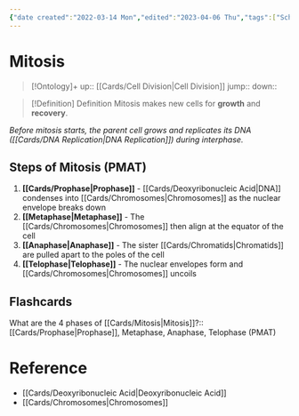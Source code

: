 ```yaml
---
{"date created":"2022-03-14 Mon","edited":"2023-04-06 Thu","tags":["School","on/Science/Biology/Genetics"],"dg-publish":true,"permalink":"/cards/mitosis/","dgPassFrontmatter":true}
---
```


# Mitosis

> [!Ontology]+
> up:: [[Cards/Cell Division\|Cell Division]]
> jump::
> down:: 

> [!Definition] Definition
> Mitosis makes new cells for **growth** and **recovery**.

*Before mitosis starts, the parent cell grows and replicates its DNA ([[Cards/DNA Replication\|DNA Replication]]) during interphase.*

## Steps of Mitosis (PMAT)

1. **[[Cards/Prophase\|Prophase]]** - [[Cards/Deoxyribonucleic Acid\|DNA]] condenses into [[Cards/Chromosomes\|Chromosomes]] as the nuclear envelope breaks down
2. **[[Metaphase\|Metaphase]]** - The [[Cards/Chromosomes\|Chromosomes]] then align at the equator of the cell
3. **[[Anaphase\|Anaphase]]** - The sister [[Cards/Chromatids\|Chromatids]] are pulled apart to the poles of the cell
4. **[[Telophase\|Telophase]]** - The nuclear envelopes form and [[Cards/Chromosomes\|Chromosomes]] uncoils

## Flashcards

What are the 4 phases of [[Cards/Mitosis\|Mitosis]]?:: [[Cards/Prophase\|Prophase]], Metaphase, Anaphase, Telophase (PMAT)
<!--SR:!2022-08-20,20,250-->

# Reference

- [[Cards/Deoxyribonucleic Acid\|Deoxyribonucleic Acid]]
- [[Cards/Chromosomes\|Chromosomes]]